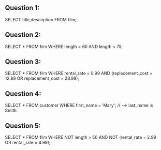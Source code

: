 Question 1: 
--
  SELECT title,description FROM film;
   
Question 2:
--
  SELECT * FROM film WHERE length > 60 AND length < 75;

Question 3:
--
  SELECT * FROM film WHERE rental_rate = 0.99 AND (replacement_cost = 12.99 OR replacement_cost = 28.99);

Question 4:
--
  SELECT * FROM customer WHERE first_name = 'Mary'; // --> last_name is Smith.

Question 5:
--
  SELECT * FROM film WHERE NOT length > 50 AND NOT (rental_rate = 2.99 OR rental_rate = 4.99);

